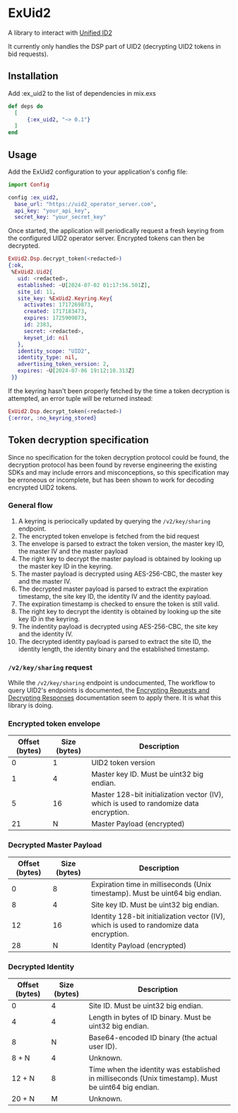 # ExUid2

A library to interact with [Unified ID2](https://unifiedid.com/docs/intro)

It currently only handles the DSP part of UID2 (decrypting UID2 tokens in bid requests).

## Installation
Add :ex_uid2 to the list of dependencies in mix.exs

```elixir
def deps do
  [
      {:ex_uid2, "~> 0.1"}
  ]
end
```

## Usage
Add the ExUid2 configuration to your application's config file:

```elixir
import Config

config :ex_uid2,
  base_url: "https://uid2_operator_server.com",
  api_key: "your_api_key",
  secret_key: "your_secret_key"

```

Once started, the application will periodically request a fresh keyring from the configured UID2 operator server. Encrypted tokens
can then be decrypted.

```elixir
ExUid2.Dsp.decrypt_token(<redacted>)
{:ok,
 %ExUid2.Uid2{
   uid: <redacted>,
   established: ~U[2024-07-02 01:17:56.501Z],
   site_id: 11,
   site_key: %ExUid2.Keyring.Key{
     activates: 1717269873,
     created: 1717183473,
     expires: 1725909873,
     id: 2383,
     secret: <redacted>,
     keyset_id: nil
   },
   identity_scope: "UID2",
   identity_type: nil,
   advertising_token_version: 2,
   expires: ~U[2024-07-06 19:12:10.313Z]
 }}
```

If the keyring hasn't been properly fetched by the time a token decryption is attempted, an error tuple will be returned instead:

```elixir
ExUid2.Dsp.decrypt_token(<redacted>)
{:error, :no_keyring_stored}
```

## Token decryption specification
Since no specification for the token decryption protocol could be found, the decryption
protocol has been found by reverse engineering the existing SDKs and may include errors
and misconceptions, so this specification may be erroneous or incomplete, but has been
shown to work for decoding encrypted UID2 tokens.

### General flow
1. A keyring is periocically updated by querying the `/v2/key/sharing` endpoint.
2. The encrypted token envelope is fetched from the bid request
3. The envelope is parsed to extract the token version, the master key ID, the master IV and the master payload
4. The right key to decrypt the master payload is obtained by looking up the master key ID in the keyring.
5. The master payload is decrypted using AES-256-CBC, the master key and the master IV.
6. The decrypted master payload is parsed to extract the expiration timestamp, the site key ID, the identity IV and the identity payload.
7. The expiration timestamp is checked to ensure the token is still valid.
8. The right key to decrypt the identity is obtained by looking up the site key ID in the keyring.
9. The indentity payload is decrypted using AES-256-CBC, the site key and the identity IV.
10. The decrypted identity payload is parsed to extract the site ID, the identity length, the identity binary and the established timestamp.

### `/v2/key/sharing` request
While the `/v2/key/sharing` endpoint is undocumented, The workflow to query UID2's endpoints is documented, the 
[Encrypting Requests and Decrypting Responses](https://unifiedid.com/docs/getting-started/gs-encryption-decryption#encryption-and-decryption-code-examples) documentation seem to apply there. It is what 
this library is doing.

### Encrypted token envelope
| Offset (bytes) | Size (bytes) | Description |
| -------------- | ------------ | ----------- |
| 0              | 1            | UID2 token version |
| 1              | 4            | Master key ID. Must be uint32 big endian. |
| 5              | 16           | Master 128-bit initialization vector (IV), which is used to randomize data encryption. |
| 21             | N            | Master Payload (encrypted) |

### Decrypted Master Payload
| Offset (bytes) | Size (bytes) | Description |
| -------------- | ------------ | ----------- |
| 0              | 8            | Expiration time in milliseconds (Unix timestamp). Must be uint64 big endian. |
| 8              | 4            | Site key ID. Must be uint32 big endian. |
| 12             | 16           | Identity 128-bit initialization vector (IV), which is used to randomize data encryption. |
| 28             | N            | Identity Payload (encrypted)

### Decrypted Identity
| Offset (bytes) | Size (bytes) | Description |
| -------------- | ------------ | ----------- |
| 0              | 4            | Site ID. Must be uint32 big endian. |
| 4              | 4            | Length in bytes of ID binary. Must be uint32 big endian. |
| 8              | N            | Base64-encoded ID binary (the actual user ID). |
| 8 + N          | 4            | Unknown. |
| 12 + N         | 8            | Time when the identity was established in milliseconds (Unix timestamp). Must be uint64 big endian. |
| 20 + N         | M            | Unknown. |
